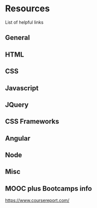 # Resources
List of helpful links 

## General

## HTML

## CSS

## Javascript

## JQuery

## CSS Frameworks

## Angular

## Node

## Misc

## MOOC plus Bootcamps info
https://www.coursereport.com/